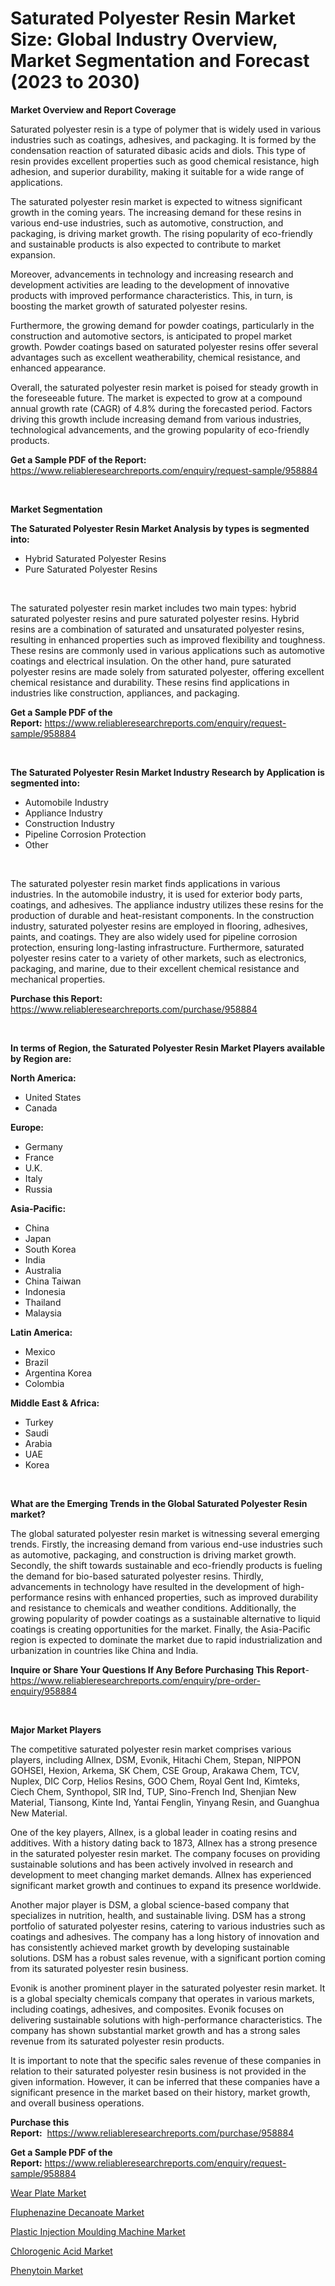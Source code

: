 <p><h1>Saturated Polyester Resin Market Size: Global Industry Overview, Market Segmentation and Forecast (2023 to 2030)</h1></p><p><strong>Market Overview and Report Coverage</strong></p>
<p><p>Saturated polyester resin is a type of polymer that is widely used in various industries such as coatings, adhesives, and packaging. It is formed by the condensation reaction of saturated dibasic acids and diols. This type of resin provides excellent properties such as good chemical resistance, high adhesion, and superior durability, making it suitable for a wide range of applications.</p><p>The saturated polyester resin market is expected to witness significant growth in the coming years. The increasing demand for these resins in various end-use industries, such as automotive, construction, and packaging, is driving market growth. The rising popularity of eco-friendly and sustainable products is also expected to contribute to market expansion.</p><p>Moreover, advancements in technology and increasing research and development activities are leading to the development of innovative products with improved performance characteristics. This, in turn, is boosting the market growth of saturated polyester resins.</p><p>Furthermore, the growing demand for powder coatings, particularly in the construction and automotive sectors, is anticipated to propel market growth. Powder coatings based on saturated polyester resins offer several advantages such as excellent weatherability, chemical resistance, and enhanced appearance.</p><p>Overall, the saturated polyester resin market is poised for steady growth in the foreseeable future. The market is expected to grow at a compound annual growth rate (CAGR) of 4.8% during the forecasted period. Factors driving this growth include increasing demand from various industries, technological advancements, and the growing popularity of eco-friendly products.</p></p>
<p><strong>Get a Sample PDF of the Report:</strong> <a href="https://www.reliableresearchreports.com/enquiry/request-sample/958884">https://www.reliableresearchreports.com/enquiry/request-sample/958884</a></p>
<p>&nbsp;</p>
<p><strong>Market Segmentation</strong></p>
<p><strong>The Saturated Polyester Resin Market Analysis by types is segmented into:</strong></p>
<p><ul><li>Hybrid Saturated Polyester Resins</li><li>Pure Saturated Polyester Resins</li></ul></p>
<p>&nbsp;</p>
<p><p>The saturated polyester resin market includes two main types: hybrid saturated polyester resins and pure saturated polyester resins. Hybrid resins are a combination of saturated and unsaturated polyester resins, resulting in enhanced properties such as improved flexibility and toughness. These resins are commonly used in various applications such as automotive coatings and electrical insulation. On the other hand, pure saturated polyester resins are made solely from saturated polyester, offering excellent chemical resistance and durability. These resins find applications in industries like construction, appliances, and packaging.</p></p>
<p><strong>Get a Sample PDF of the Report:</strong>&nbsp;<a href="https://www.reliableresearchreports.com/enquiry/request-sample/958884">https://www.reliableresearchreports.com/enquiry/request-sample/958884</a></p>
<p>&nbsp;</p>
<p><strong>The Saturated Polyester Resin Market Industry Research by Application is segmented into:</strong></p>
<p><ul><li>Automobile Industry</li><li>Appliance Industry</li><li>Construction Industry</li><li>Pipeline Corrosion Protection</li><li>Other</li></ul></p>
<p>&nbsp;</p>
<p><p>The saturated polyester resin market finds applications in various industries. In the automobile industry, it is used for exterior body parts, coatings, and adhesives. The appliance industry utilizes these resins for the production of durable and heat-resistant components. In the construction industry, saturated polyester resins are employed in flooring, adhesives, paints, and coatings. They are also widely used for pipeline corrosion protection, ensuring long-lasting infrastructure. Furthermore, saturated polyester resins cater to a variety of other markets, such as electronics, packaging, and marine, due to their excellent chemical resistance and mechanical properties.</p></p>
<p><strong>Purchase this Report:</strong>&nbsp; <a href="https://www.reliableresearchreports.com/purchase/958884">https://www.reliableresearchreports.com/purchase/958884</a></p>
<p>&nbsp;</p>
<p><strong>In terms of Region, the Saturated Polyester Resin Market Players available by Region are:</strong></p>
<p>
    <p> <strong> North America: </strong>
        <ul>
            <li>United States</li>
            <li>Canada</li>
        </ul>
        </p> 
    <p> <strong> Europe: </strong>
        <ul>
            <li>Germany</li>
            <li>France</li>
            <li>U.K.</li>
            <li>Italy</li>
            <li>Russia</li>
        </ul>
        </p> 
    <p> <strong> Asia-Pacific: </strong>
        <ul>
            <li>China</li>
            <li>Japan</li>
            <li>South Korea</li>
            <li>India</li>
            <li>Australia</li>
            <li>China Taiwan</li>
            <li>Indonesia</li>
            <li>Thailand</li>
            <li>Malaysia</li>
        </ul>
        </p> 
    <p> <strong> Latin America: </strong>
        <ul>
            <li>Mexico</li>
            <li>Brazil</li>
            <li>Argentina Korea</li>
            <li>Colombia</li>
        </ul>
        </p> 
    <p> <strong> Middle East & Africa: </strong>
        <ul>
            <li>Turkey</li>
            <li>Saudi</li>
            <li>Arabia</li>
            <li>UAE</li>
            <li>Korea</li>
        </ul>
    </p>
    </p>
<p>&nbsp;</p>
<p><strong>What are the Emerging Trends in the Global Saturated Polyester Resin market?</strong></p>
<p><p>The global saturated polyester resin market is witnessing several emerging trends. Firstly, the increasing demand from various end-use industries such as automotive, packaging, and construction is driving market growth. Secondly, the shift towards sustainable and eco-friendly products is fueling the demand for bio-based saturated polyester resins. Thirdly, advancements in technology have resulted in the development of high-performance resins with enhanced properties, such as improved durability and resistance to chemicals and weather conditions. Additionally, the growing popularity of powder coatings as a sustainable alternative to liquid coatings is creating opportunities for the market. Finally, the Asia-Pacific region is expected to dominate the market due to rapid industrialization and urbanization in countries like China and India.</p></p>
<p><strong>Inquire or Share Your Questions If Any Before Purchasing This Report</strong>- <a href="https://www.reliableresearchreports.com/enquiry/pre-order-enquiry/958884">https://www.reliableresearchreports.com/enquiry/pre-order-enquiry/958884</a></p>
<p>&nbsp;</p>
<p><strong>Major Market Players</strong></p>
<p><p>The competitive saturated polyester resin market comprises various players, including Allnex, DSM, Evonik, Hitachi Chem, Stepan, NIPPON GOHSEI, Hexion, Arkema, SK Chem, CSE Group, Arakawa Chem, TCV, Nuplex, DIC Corp, Helios Resins, GOO Chem, Royal Gent Ind, Kimteks, Ciech Chem, Synthopol, SIR Ind, TUP, Sino-French Ind, Shenjian New Material, Tiansong, Kinte Ind, Yantai Fenglin, Yinyang Resin, and Guanghua New Material.</p><p>One of the key players, Allnex, is a global leader in coating resins and additives. With a history dating back to 1873, Allnex has a strong presence in the saturated polyester resin market. The company focuses on providing sustainable solutions and has been actively involved in research and development to meet changing market demands. Allnex has experienced significant market growth and continues to expand its presence worldwide.</p><p>Another major player is DSM, a global science-based company that specializes in nutrition, health, and sustainable living. DSM has a strong portfolio of saturated polyester resins, catering to various industries such as coatings and adhesives. The company has a long history of innovation and has consistently achieved market growth by developing sustainable solutions. DSM has a robust sales revenue, with a significant portion coming from its saturated polyester resin business.</p><p>Evonik is another prominent player in the saturated polyester resin market. It is a global specialty chemicals company that operates in various markets, including coatings, adhesives, and composites. Evonik focuses on delivering sustainable solutions with high-performance characteristics. The company has shown substantial market growth and has a strong sales revenue from its saturated polyester resin products.</p><p>It is important to note that the specific sales revenue of these companies in relation to their saturated polyester resin business is not provided in the given information. However, it can be inferred that these companies have a significant presence in the market based on their history, market growth, and overall business operations.</p></p>
<p><strong>Purchase this Report:</strong>&nbsp;&nbsp;<a href="https://www.reliableresearchreports.com/purchase/958884">https://www.reliableresearchreports.com/purchase/958884</a></p>
<p></p>
<p><strong>Get a Sample PDF of the Report:</strong>&nbsp;<a href="https://www.reliableresearchreports.com/enquiry/request-sample/958884">https://www.reliableresearchreports.com/enquiry/request-sample/958884</a></p>
<p><p><a href="https://github.com/amae102299/Market-Research-Report-List-1/blob/main/wear-plate-market.md">Wear Plate Market</a></p><p><a href="https://www.linkedin.com/pulse/fluphenazine-decanoate-market-research-report-provides-d5lje/">Fluphenazine Decanoate Market</a></p><p><a href="https://medium.com/@coltruecker/plastic-injection-moulding-machine-market-research-report-its-history-and-forecast-2023-to-2030-380039c75f98">Plastic Injection Moulding Machine Market</a></p><p><a href="https://github.com/prosalinda88/Market-Research-Report-List-1/blob/main/chlorogenic-acid-market.md">Chlorogenic Acid Market</a></p><p><a href="https://www.linkedin.com/pulse/phenytoin-market-research-report-provides-thorough-industry-yueqe/">Phenytoin Market</a></p></p>